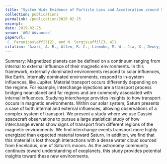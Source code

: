 ```yaml
---
title: "System Wide Evidence of Particle Loss and Acceleration around Saturn, Submitted"
collection: publications
permalink: /publication/2020_02_25
excerpt: 
date: 2019-02-25
venue: 'AGU Advances'
paperurl:
 C. Paranicas\affil{2}, and N. Sergis\affil{3, 4}}
citation: 'Azari, A. R., Allen, R. C., Liemohn, M. W., Jia, X., Dewey, R. M., Mitchell, D. G., Paranicas, C., and N. Sergis (2020, Submitted). &quot;System Wide Evidence of Particle Loss and Acceleration around Saturn&quot;<i>AGU Advances</i>'
---
```


Summary: Magnetized planets can be defined on a continuum ranging from internal to external influence of their magnetic environments. In this framework, externally dominated environments respond to solar influences, like Earth. Internally dominated environments, respond to in-system influences, like Jupiter. Material transport occurs differently depending on the regime. For example, interchange injections are a transport process bridging near-planet and far regions and are commonly associated with internal influences. Studying interchange provides insights to how transport occurs in magnetic environments. Within our solar system, Saturn presents a case of both internal and external influences, allowing observations of a complex system of transport. We present a study where we use Cassini spacecraft observations to pursue a large statistical study of how interchange events show signs of transport from different regions of the magnetic environments. We find interchange events transport more highly energized than expected material toward Saturn. In addition, we find that this material is lost through interactions with a dense water cloud sourced from Enceladus, one of Saturn’s moons. As the astronomy community continues toward understanding of exoplanets, this study provides potential insights toward these new environments.


<!--- Recommended citation: 'Azari, A. R., Allen, R. C., Liemohn, M. W., Jia, X., Dewey, R. M., Mitchell, D. G., Paranicas, C., and N. Sergis (2020, Submitted). &quot;System Wide Evidence of Particle Loss and Acceleration around Saturn&quot;<i>AGU Advances</i> --->
